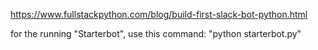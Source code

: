https://www.fullstackpython.com/blog/build-first-slack-bot-python.html

for the running "Starterbot", use this command:
"python starterbot.py"